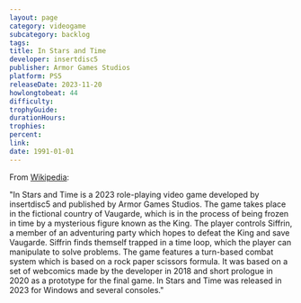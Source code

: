 ```yaml
---
layout: page
category: videogame
subcategory: backlog
tags:
title: In Stars and Time
developer: insertdisc5
publisher: Armor Games Studios
platform: PS5
releaseDate: 2023-11-20
howlongtobeat: 44
difficulty:
trophyGuide:
durationHours:
trophies:
percent:
link:
date: 1991-01-01
---
```


From [Wikipedia](https://en.wikipedia.org/wiki/In_Stars_and_Time):

"In Stars and Time is a 2023 role-playing video game developed by insertdisc5 and published by Armor Games Studios. The game takes place in the fictional country of Vaugarde, which is in the process of being frozen in time by a mysterious figure known as the King. The player controls Siffrin, a member of an adventuring party which hopes to defeat the King and save Vaugarde. Siffrin finds themself trapped in a time loop, which the player can manipulate to solve problems. The game features a turn-based combat system which is based on a rock paper scissors formula. It was based on a set of webcomics made by the developer in 2018 and short prologue in 2020 as a prototype for the final game. In Stars and Time was released in 2023 for Windows and several consoles."

